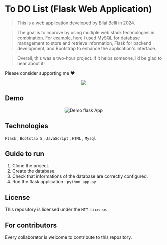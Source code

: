 # To DO List (Flask Web Application)
> This is a web application developed by Bilal Belli in 2024.
 
> The goal is to improve by using multiple web stack technologies in combination. For example, here I used MySQL for database management to store and retrieve information, Flask for backend development, and Bootstrap to enhance the application's interface.

> Overall, this was a two-hour project. If it helps someone, I’d be glad to hear about it!

Please consider supporting me ❤️
<div align="center"><a href="https://www.buymeacoffee.com/bbelli"><img src="https://img.buymeacoffee.com/button-api/?text=Buy me a coffee&slug=bbelli&button_colour=FFDD00&font_colour=000000&font_family=Cookie&outline_colour=000000&coffee_colour=ffffff"/></a></div>

## Demo
<div align="center">
   <img alt="Demo flask App" src="https://github.com/user-attachments/assets/32eaaec2-f584-4ca0-99cc-096a4f20a445">
</div>

## Technologies
``Flask`` , ``Bootstap 5`` , ``JavaScript`` , ``HTML`` , ``Mysql``
## Guide to run
1. Clone the project.
2. Create the database.
3. Check that informations of the database are correctly configured.
4. Run the flask application : ``python app.py``

## License
This repository is licensed under the ``MIT License``.

## For contributors
Every collaborator is welcome to contribute to this repository.